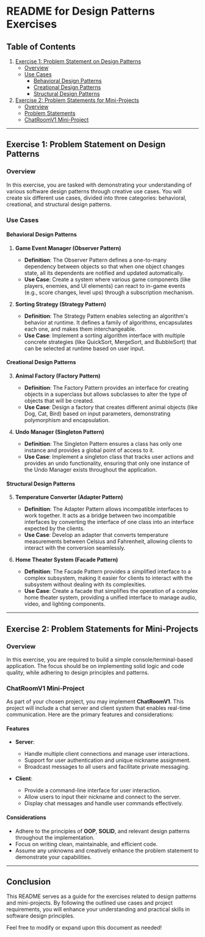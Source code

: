 # README for Design Patterns Exercises

## Table of Contents

1. [Exercise 1: Problem Statement on Design Patterns](#exercise-1-problem-statement-on-design-patterns)
   - [Overview](#overview)
   - [Use Cases](#use-cases)
     - [Behavioral Design Patterns](#behavioral-design-patterns)
     - [Creational Design Patterns](#creational-design-patterns)
     - [Structural Design Patterns](#structural-design-patterns)
2. [Exercise 2: Problem Statements for Mini-Projects](#exercise-2-problem-statements-for-mini-projects)
   - [Overview](#overview-1)
   - [Problem Statements](#problem-statements)
   - [ChatRoomV1 Mini-Project](#chatroomv1-mini-project)

---

## Exercise 1: Problem Statement on Design Patterns

### Overview
In this exercise, you are tasked with demonstrating your understanding of various software design patterns through creative use cases. You will create six different use cases, divided into three categories: behavioral, creational, and structural design patterns.

### Use Cases

#### Behavioral Design Patterns
1. **Game Event Manager (Observer Pattern)**
   - **Definition**: The Observer Pattern defines a one-to-many dependency between objects so that when one object changes state, all its dependents are notified and updated automatically.
   - **Use Case**: Create a system where various game components (like players, enemies, and UI elements) can react to in-game events (e.g., score changes, level ups) through a subscription mechanism.

2. **Sorting Strategy (Strategy Pattern)**
   - **Definition**: The Strategy Pattern enables selecting an algorithm's behavior at runtime. It defines a family of algorithms, encapsulates each one, and makes them interchangeable.
   - **Use Case**: Implement a sorting algorithm interface with multiple concrete strategies (like QuickSort, MergeSort, and BubbleSort) that can be selected at runtime based on user input.

#### Creational Design Patterns
3. **Animal Factory (Factory Pattern)**
   - **Definition**: The Factory Pattern provides an interface for creating objects in a superclass but allows subclasses to alter the type of objects that will be created.
   - **Use Case**: Design a factory that creates different animal objects (like Dog, Cat, Bird) based on input parameters, demonstrating polymorphism and encapsulation.

4. **Undo Manager (Singleton Pattern)**
   - **Definition**: The Singleton Pattern ensures a class has only one instance and provides a global point of access to it.
   - **Use Case**: Implement a singleton class that tracks user actions and provides an undo functionality, ensuring that only one instance of the Undo Manager exists throughout the application.

#### Structural Design Patterns
5. **Temperature Converter (Adapter Pattern)**
   - **Definition**: The Adapter Pattern allows incompatible interfaces to work together. It acts as a bridge between two incompatible interfaces by converting the interface of one class into an interface expected by the clients.
   - **Use Case**: Develop an adapter that converts temperature measurements between Celsius and Fahrenheit, allowing clients to interact with the conversion seamlessly.

6. **Home Theater System (Facade Pattern)**
   - **Definition**: The Facade Pattern provides a simplified interface to a complex subsystem, making it easier for clients to interact with the subsystem without dealing with its complexities.
   - **Use Case**: Create a facade that simplifies the operation of a complex home theater system, providing a unified interface to manage audio, video, and lighting components.

---

## Exercise 2: Problem Statements for Mini-Projects

### Overview
In this exercise, you are required to build a simple console/terminal-based application. The focus should be on implementing solid logic and code quality, while adhering to design principles and patterns.
### ChatRoomV1 Mini-Project
As part of your chosen project, you may implement **ChatRoomV1**. This project will include a chat server and client system that enables real-time communication. Here are the primary features and considerations:

#### Features
- **Server**: 
  - Handle multiple client connections and manage user interactions.
  - Support for user authentication and unique nickname assignment.
  - Broadcast messages to all users and facilitate private messaging.
  
- **Client**:
  - Provide a command-line interface for user interaction.
  - Allow users to input their nickname and connect to the server.
  - Display chat messages and handle user commands effectively.

#### Considerations
- Adhere to the principles of **OOP**, **SOLID**, and relevant design patterns throughout the implementation.
- Focus on writing clean, maintainable, and efficient code.
- Assume any unknowns and creatively enhance the problem statement to demonstrate your capabilities.

---

## Conclusion
This README serves as a guide for the exercises related to design patterns and mini-projects. By following the outlined use cases and project requirements, you will enhance your understanding and practical skills in software design principles.

Feel free to modify or expand upon this document as needed!
